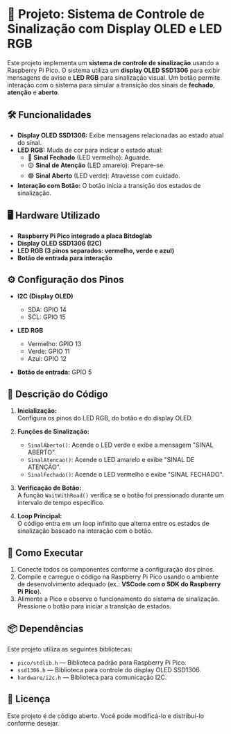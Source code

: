 # 🚦 Projeto: Sistema de Controle de Sinalização com Display OLED e LED RGB

Este projeto implementa um **sistema de controle de sinalização** usando a Raspberry Pi Pico. O sistema utiliza um **display OLED SSD1306** para exibir mensagens de aviso e **LED RGB** para sinalização visual. Um botão permite interação com o sistema para simular a transição dos sinais de **fechado**, **atenção** e **aberto**.

## 🛠️ Funcionalidades
- **Display OLED SSD1306:** Exibe mensagens relacionadas ao estado atual do sinal.  
- **LED RGB:** Muda de cor para indicar o estado atual:
  - 🔴 **Sinal Fechado** (LED vermelho): Aguarde.
  - 🟡 **Sinal de Atenção** (LED amarelo): Prepare-se.
  - 🟢 **Sinal Aberto** (LED verde): Atravesse com cuidado.
- **Interação com Botão:** O botão inicia a transição dos estados de sinalização.

## 🖥️ Hardware Utilizado
- **Raspberry Pi Pico integrado a placa Bitdoglab**
- **Display OLED SSD1306 (I2C)**
- **LED RGB (3 pinos separados: vermelho, verde e azul)**
- **Botão de entrada para interação**

## ⚙️ Configuração dos Pinos
- **I2C (Display OLED)**  
  - SDA: GPIO 14  
  - SCL: GPIO 15  

- **LED RGB**  
  - Vermelho: GPIO 13  
  - Verde: GPIO 11  
  - Azul: GPIO 12  

- **Botão de entrada:** GPIO 5  

## 📜 Descrição do Código
1. **Inicialização:**  
   Configura os pinos do LED RGB, do botão e do display OLED.  

2. **Funções de Sinalização:**  
   - `SinalAberto()`: Acende o LED verde e exibe a mensagem "SINAL ABERTO".  
   - `SinalAtencao()`: Acende o LED amarelo e exibe "SINAL DE ATENÇÃO".  
   - `SinalFechado()`: Acende o LED vermelho e exibe "SINAL FECHADO".  

3. **Verificação de Botão:**  
   A função `WaitWithRead()` verifica se o botão foi pressionado durante um intervalo de tempo específico.  

4. **Loop Principal:**  
   O código entra em um loop infinito que alterna entre os estados de sinalização baseado na interação com o botão.

## 🚀 Como Executar
1. Conecte todos os componentes conforme a configuração dos pinos.  
2. Compile e carregue o código na Raspberry Pi Pico usando o ambiente de desenvolvimento adequado (ex.: **VSCode com o SDK do Raspberry Pi Pico**).  
3. Alimente a Pico e observe o funcionamento do sistema de sinalização. Pressione o botão para iniciar a transição de estados.

## 📦 Dependências
Este projeto utiliza as seguintes bibliotecas:  
- `pico/stdlib.h` — Biblioteca padrão para Raspberry Pi Pico.  
- `ssd1306.h` — Biblioteca para controle do display OLED SSD1306.  
- `hardware/i2c.h` — Biblioteca para comunicação I2C.  

## 📝 Licença
Este projeto é de código aberto. Você pode modificá-lo e distribuí-lo conforme desejar.

